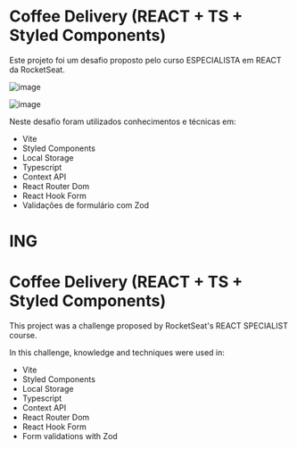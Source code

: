 <h1>Coffee Delivery (REACT + TS + Styled Components)</h1>

<p>Este projeto foi um desafio proposto pelo curso ESPECIALISTA em REACT da RocketSeat.</p>

![image](https://github.com/user-attachments/assets/b40d0a91-09b0-4237-8d55-b49ba8fb80ef)


![image](https://github.com/user-attachments/assets/ab58eeac-fef9-47c9-9c0b-a97096d67440)



<p>Neste desafio foram utilizados conhecimentos e técnicas em:</p>

<ul>
  <li>Vite</li>
  <li>Styled Components</li>
  <li>Local Storage</li>
  <li>Typescript</li>
  <li>Context API</li>
  <li>React Router Dom</li>
  <li>React Hook Form</li>
  <li>Validações de formulário com Zod</li>
</ul>


<h1>ING</h1>

<h1>Coffee Delivery (REACT + TS + Styled Components)</h1>

<p>This project was a challenge proposed by RocketSeat's REACT SPECIALIST course.</p>

<p>In this challenge, knowledge and techniques were used in:</p>


<ul>
  <li>Vite</li>
  <li>Styled Components</li>
  <li>Local Storage</li>
  <li>Typescript</li>
  <li>Context API</li>
  <li>React Router Dom</li>
  <li>React Hook Form</li>
  <li>Form validations with Zod</li>
</ul>
